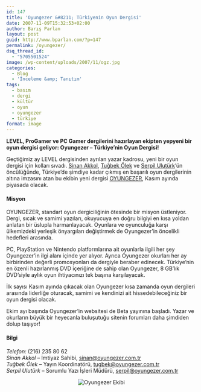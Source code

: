```yaml
---
id: 147
title: 'Oyungezer &#8211; Türkiyenin Oyun Dergisi'
date: 2007-11-09T15:32:53+02:00
author: Barış Parlan
layout: post
guid: http://www.bparlan.com/?p=147
permalink: /oyungezer/
dsq_thread_id:
  - "5705501524"
image: /wp-content/uploads/2007/11/ogz.jpg
categories:
  - Blog
  - 'İnceleme &amp; Tanıtım'
tags:
  - basım
  - dergi
  - kültür
  - oyun
  - oyungezer
  - türkiye
format: image
---
```

<div class="ttr_start">
</div>

**LEVEL, ProGamer ve PC Gamer dergilerini hazırlayan ekipten yepyeni bir oyun dergisi geliyor: Oyungezer &#8211; Türkiye&#8217;nin Oyun Dergisi!**

Geçtiğimiz ay LEVEL dergisinden ayrılan yazar kadrosu, yeni bir oyun dergisi için kolları sıvadı. <a title="Sinan Akkol Homepage" href="http://blaxis.blogspot.com/" target="_blank">Sinan Akkol</a>, [Tuğbek Ölek](http://www.tugbek.com/ "Tuğbek Ölek Homepage") ve [Serpil Ulutürk](http://ruyatamirleri.blogspot.com/ "Serpil Ulutürk Homepage")’ün öncülüğünde, Türkiye’de şimdiye kadar çıkmış en başarılı oyun dergilerinin altına imzasını atan bu ekibin yeni dergisi <a title="Oyungezer Web Sitesi" href="http://www.oyungezer.com.tr" target="_blank">OYUNGEZER</a>, Kasım ayında piyasada olacak.

#### Misyon

OYUNGEZER, standart oyun dergiciliğinin ötesinde bir misyon üstleniyor. Dergi, sıcak ve samimi yazıları, okuyucuya en doğru bilgiyi en kısa yoldan anlatan bir üslupla harmanlayacak. Oyunlara ve oyunculuğa karşı ülkemizdeki yerleşik önyargıları değiştirmek de Oyungezer’in öncelikli hedefleri arasında.

PC, PlayStation ve Nintendo platformlarına ait oyunlarla ilgili her şey Oyungezer’in ilgi alanı içinde yer alıyor. Ayrıca Oyungezer okurları her ay birbirinden değerli promosyonları da dergiyle beraber edinecek. Türkiye’nin en özenli hazırlanmış DVD içeriğine de sahip olan Oyungezer, 8 GB’lık DVD’siyle aylık oyun ihtiyacınızı tek başına karşılayacak.

İlk sayısı Kasım ayında çıkacak olan Oyungezer kısa zamanda oyun dergileri arasında liderliğe oturacak, samimi ve kendinizi ait hissedebileceğiniz bir oyun dergisi olacak.

Ekim ayı başında Oyungezer’in websitesi de Beta yayınına başladı. Yazar ve okurların büyük bir heyecanla buluşutuğu sitenin forumları daha şimdiden dolup taşıyor!

#### Bilgi

_Telefon:_ (216) 235 80 62  
 _Sinan Akkol_ – İmtiyaz Sahibi, <a title="Sinan'a Mail" href="mailto:sinan@oyungezer.com.tr" target="_blank">sinan@oyungezer.com.tr</a>  
 _Tuğbek Ölek_ – Yayın Koordinatörü, <a title="Tuğbek'e mail" href="mailto:tugbek@oyungezer.com.tr" target="_blank">tugbek@oyungezer.com.tr</a>  
 _Serpil Ulutürk_ – Sorumlu Yazı İşleri Müdürü, <a title="Serpil'e mail" href="mailto:serpil@oyungezer.com.tr" target="_blank">serpil@oyungezer.com.tr</a>

<p style="text-align: center;">
  <img src="https://i2.wp.com/www.oyungezer.com.tr/images/stories/makale/merdi_-_kopya3.jpg?w=780" alt="Oyungezer Ekibi" data-recalc-dims="1" />
</p>

<div class="ttr_end">
</div>